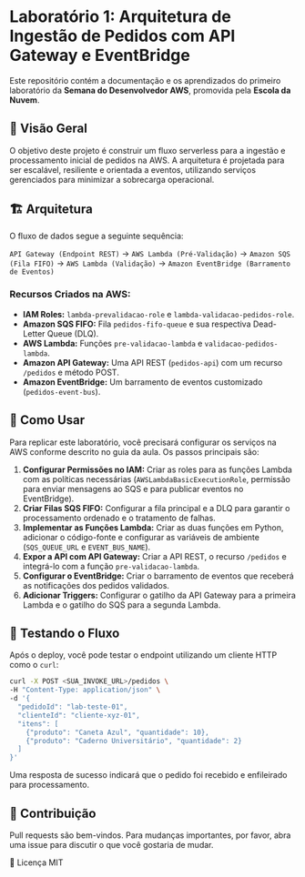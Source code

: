 # Laboratório 1: Arquitetura de Ingestão de Pedidos com API Gateway e EventBridge

Este repositório contém a documentação e os aprendizados do primeiro laboratório da **Semana do Desenvolvedor AWS**, promovida pela **Escola da Nuvem**. 

## 🎯 Visão Geral

O objetivo deste projeto é construir um fluxo serverless para a ingestão e processamento inicial de pedidos na AWS. A arquitetura é projetada para ser escalável, resiliente e orientada a eventos, utilizando serviços gerenciados para minimizar a sobrecarga operacional.

## 🏗️ Arquitetura

O fluxo de dados segue a seguinte sequência:

`API Gateway (Endpoint REST)` -> `AWS Lambda (Pré-Validação)` -> `Amazon SQS (Fila FIFO)` -> `AWS Lambda (Validação)` -> `Amazon EventBridge (Barramento de Eventos)`

### Recursos Criados na AWS:
* **IAM Roles:** `lambda-prevalidacao-role` e `lambda-validacao-pedidos-role`. 
* **Amazon SQS FIFO:** Fila `pedidos-fifo-queue` e sua respectiva Dead-Letter Queue (DLQ).
* **AWS Lambda:** Funções `pre-validacao-lambda` e `validacao-pedidos-lambda`. 
* **Amazon API Gateway:** Uma API REST (`pedidos-api`) com um recurso `/pedidos` e método POST. 
* **Amazon EventBridge:** Um barramento de eventos customizado (`pedidos-event-bus`). 

## 🚀 Como Usar

Para replicar este laboratório, você precisará configurar os serviços na AWS conforme descrito no guia da aula. Os passos principais são:

1.  **Configurar Permissões no IAM:** Criar as roles para as funções Lambda com as políticas necessárias (`AWSLambdaBasicExecutionRole`, permissão para enviar mensagens ao SQS e para publicar eventos no EventBridge). 
2.  **Criar Filas SQS FIFO:** Configurar a fila principal e a DLQ para garantir o processamento ordenado e o tratamento de falhas. 
3.  **Implementar as Funções Lambda:** Criar as duas funções em Python, adicionar o código-fonte e configurar as variáveis de ambiente (`SQS_QUEUE_URL` e `EVENT_BUS_NAME`). 
4.  **Expor a API com API Gateway:** Criar a API REST, o recurso `/pedidos` e integrá-lo com a função `pre-validacao-lambda`. 
5.  **Configurar o EventBridge:** Criar o barramento de eventos que receberá as notificações dos pedidos validados. 
6.  **Adicionar Triggers:** Configurar o gatilho da API Gateway para a primeira Lambda e o gatilho do SQS para a segunda Lambda. 

## 🧪 Testando o Fluxo

Após o deploy, você pode testar o endpoint utilizando um cliente HTTP como o `curl`:

```bash
curl -X POST <SUA_INVOKE_URL>/pedidos \
-H "Content-Type: application/json" \
-d '{
  "pedidoId": "lab-teste-01",
  "clienteId": "cliente-xyz-01",
  "itens": [
    {"produto": "Caneta Azul", "quantidade": 10},
    {"produto": "Caderno Universitário", "quantidade": 2}
  ]
}'
```

Uma resposta de sucesso indicará que o pedido foi recebido e enfileirado para processamento.

## 🤝 Contribuição
Pull requests são bem-vindos. Para mudanças importantes, por favor, abra uma issue para discutir o que você gostaria de mudar.

📄 Licença
MIT